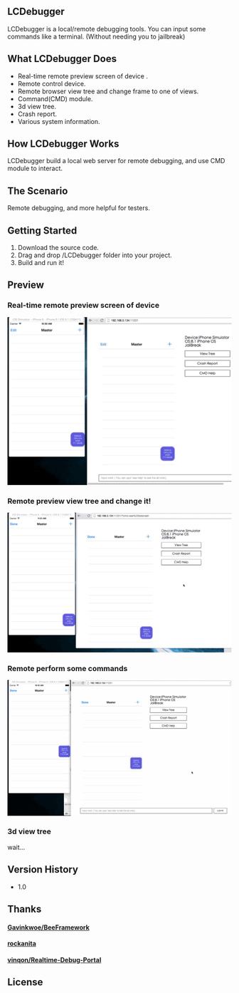 ## LCDebugger
LCDebugger is a local/remote debugging tools. You can input some commands like a terminal. (Without needing you to jailbreak)

## What LCDebugger Does
- Real-time remote  preview screen of device .
- Remote control device.
- Remote browser view tree and change frame to one of views.
- Command(CMD) module.
- 3d view tree.
- Crash report.
- Various system information.

## How LCDebugger Works
LCDebugger build a local web server for remote debugging, and use CMD module to interact.

## The Scenario
Remote debugging, and more helpful for testers.

## Getting Started
1. Download the source code.
2. Drag and drop /LCDebugger folder into your project.
3. Build and run it!

## Preview
### Real-time remote preview screen of device
 ![image](https://github.com/titman/Pictures-of-the-warehouse/blob/master/remotepreview.gif?raw=false)

### Remote preview view tree and change it!
 ![image](https://github.com/titman/Pictures-of-the-warehouse/blob/master/viewtree.gif?raw=false)

### Remote perform some commands
 ![image](https://github.com/titman/Pictures-of-the-warehouse/blob/master/remotecontrol.gif?raw=false)

### 3d view tree
wait...

## Version History
- 1.0

## Thanks
#### [Gavinkwoe/BeeFramework](https://github.com/gavinkwoe/BeeFramework)
#### [rockanita](https://github.com/rockanita)
#### [vinqon/Realtime-Debug-Portal](https://github.com/vinqon/Realtime-Debug-Portal)

## License

